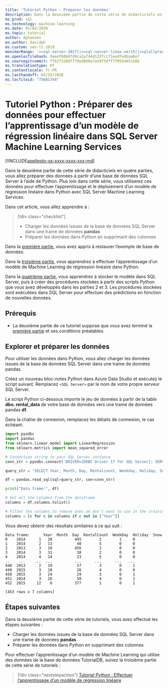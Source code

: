 ```yaml
---
title: 'Tutoriel Python : Préparer les données'
description: Dans la deuxième partie de cette série de didacticiels en quatre parties, vous utiliserez Python pour préparer des données afin de prédire les locations de ski dans SQL Server Machine Learning Services.
ms.prod: sql
ms.technology: machine-learning
ms.date: 01/02/2020
ms.topic: tutorial
author: dphansen
ms.author: davidph
ms.custom: seo-lt-2019
monikerRange: '>=sql-server-2017||>=sql-server-linux-ver15||=sqlallproducts-allversions'
ms.openlocfilehash: 9aeefb0b6fd9ca1a744d132fccf1eedfedbaa6e7
ms.sourcegitcommit: ff82f3260ff79ed860a7a58f54ff7f0594851e6b
ms.translationtype: HT
ms.contentlocale: fr-FR
ms.lasthandoff: 03/29/2020
ms.locfileid: "75681744"
---
```

# <a name="python-tutorial-prepare-data-to-train-a-linear-regression-model-in-sql-server-machine-learning-services"></a>Tutoriel Python : Préparer des données pour effectuer l’apprentissage d’un modèle de régression linéaire dans SQL Server Machine Learning Services
[!INCLUDE[appliesto-ss-xxxx-xxxx-xxx-md](../../includes/appliesto-ss-xxxx-xxxx-xxx-md.md)]

Dans la deuxième partie de cette série de didacticiels en quatre parties, vous allez préparer des données à partir d’une base de données SQL Server à l’aide de Python. Plus loin dans cette série, vous utiliserez ces données pour effectuer l’apprentissage et le déploiement d’un modèle de régression linéaire dans Python avec SQL Server Machine Learning Services.

Dans cet article, vous allez apprendre à :

> [!div class="checklist"]
> * Charger les données issues de la base de données SQL Server dans une trame de données **pandas**
> * Préparer les données dans Python en supprimant des colonnes

Dans la [première partie](python-ski-rental-linear-regression.md), vous avez appris à restaurer l’exemple de base de données.

Dans la [troisième partie](python-ski-rental-linear-regression-train-model.md), vous apprendrez à effectuer l’apprentissage d’un modèle de Machine Learning de régression linéaire dans Python.

Dans la [quatrième partie](python-ski-rental-linear-regression-deploy-model.md), vous apprendrez à stocker le modèle dans SQL Server, puis à créer des procédures stockées à partir des scripts Python que vous avez développés dans les parties 2 et 3. Les procédures stockées sont exécutées dans SQL Server pour effectuer des prédictions en fonction de nouvelles données.

## <a name="prerequisites"></a>Prérequis

* La deuxième partie de ce tutoriel suppose que vous avez terminé la [première partie](python-ski-rental-linear-regression.md) et ses conditions préalables.

## <a name="explore-and-prepare-the-data"></a>Explorer et préparer les données

Pour utiliser les données dans Python, vous allez charger les données issues de la base de données SQL Server dans une trame de données pandas.

Créez un nouveau bloc-notes Python dans Azure Data Studio et exécutez le script suivant. Remplacez `<SQL Server>` par le nom de votre propre serveur SQL Server.

Le script Python ci-dessous importe le jeu de données à partir de la table **dbo. rental_data** de votre base de données vers une trame de données pandas **df**.

Dans la chaîne de connexion, remplacez les détails de connexion, le cas échéant.

```python
import pyodbc
import pandas
from sklearn.linear_model import LinearRegression
from sklearn.metrics import mean_squared_error

# Connection string to your SQL Server instance
conn_str = pyodbc.connect('DRIVER={ODBC Driver 17 for SQL Server}; SERVER=localhost; DATABASE=TutorialDB; Trusted_Connection=yes')

query_str = 'SELECT Year, Month, Day, Rentalcount, Weekday, Holiday, Snow FROM dbo.rental_data'

df = pandas.read_sql(sql=query_str, con=conn_str)

print("Data frame:", df)

# Get all the columns from the dataframe.
columns = df.columns.tolist()

# Filter the columns to remove ones we don't want to use in the training
columns = [c for c in columns if c not in ["Year"]]
```

Vous devez obtenir des résultats similaires à ce qui suit :

```results
Data frame:      Year  Month  Day  RentalCount  WeekDay  Holiday  Snow
0    2014      1   20          445        2        1     0
1    2014      2   13           40        5        0     0
2    2013      3   10          456        1        0     0
3    2014      3   31           38        2        0     0
4    2014      4   24           23        5        0     0
..    ...    ...  ...          ...      ...      ...   ...
448  2013      2   19           57        3        0     1
449  2015      3   18           26        4        0     0
450  2015      3   24           29        3        0     1
451  2014      3   26           50        4        0     1
452  2015     12    6          377        1        0     1

[453 rows x 7 columns]
```

## <a name="next-steps"></a>Étapes suivantes

Dans la deuxième partie de cette série de tutoriels, vous avez effectué les étapes suivantes :

* Charger les données issues de la base de données SQL Server dans une trame de données **pandas**
* Préparer les données dans Python en supprimant des colonnes

Pour effectuer l’apprentissage d’un modèle de Machine Learning qui utilise des données de la base de données TutorialDB, suivez la troisième partie de cette série de tutoriels :

> [!div class="nextstepaction"]
> [Tutoriel Python : Effectuer l’apprentissage d’un modèle de régression linéaire](python-ski-rental-linear-regression-train-model.md)